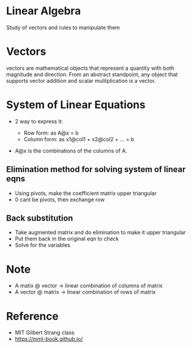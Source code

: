 # Linear Algebra
Study of vectors and rules to manipulate them

# Vectors
vectors are mathematical objects that represent a quantity with both magnitude and direction. From an abstract standpoint, any object that supports vector addition and scalar mulitplication is a vector.

# System of Linear Equations
- 2 way to express it:
  - Row form: as A@x = b
  - Column form: as x1@col1 + x2@col2 + ... = b

- A@x is the combinations of the columns of A.

## Elimination method for solving system of linear eqns
- Using pivots, make the coefficient matrix upper triangular
- 0 cant be pivots, then exchange row

## Back substitution
- Take augmented matrix and do elimination to make it upper triangular
- Put them back in the original eqn to check
- Solve for the variables

# Note
- A matix @ vector -> linear combination of columns of matrix
- A vector @ matrix -> linear combination of rows of matrix

# Reference
- MIT Gilbert Strang class
- https://mml-book.github.io/